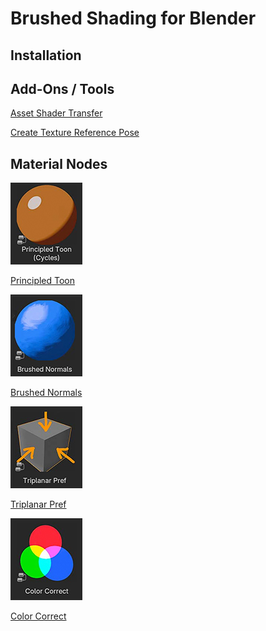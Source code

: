 # Brushed Shading for Blender

## Installation


## Add-Ons / Tools
[Asset Shader Transfer](docs/shaderTransfer.md)

[Create Texture Reference Pose](docs/texRef.md)
   
## Material Nodes

[![img](docs/img/toon.jpg)](docs/PrincipledToon.md)

[Principled Toon](docs/PrincipledToon.md)

[![img](docs/img/nor.jpg)](docs/BrushNormals.md)

[Brushed Normals](docs/BrushNormals.md)

[![img](docs/img/tri.jpg)](docs/triPref.md)

[Triplanar Pref](docs/triPref.md)

[![img](docs/img/cc.jpg)](docs/cc.md)

[Color Correct](docs/cc.md)
